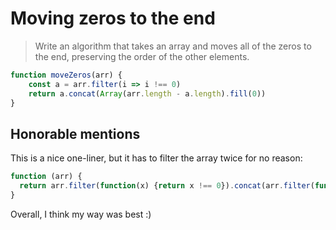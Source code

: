# Moving zeros to the end

>Write an algorithm that takes an array and moves all of the zeros to the end, preserving the order of the other elements.

```js
function moveZeros(arr) {
	const a = arr.filter(i => i !== 0)
	return a.concat(Array(arr.length - a.length).fill(0))
}
```

## Honorable mentions
This is a nice one-liner, but it has to filter the array twice for no reason:
```js
function (arr) {
  return arr.filter(function(x) {return x !== 0}).concat(arr.filter(function(x) {return x === 0;}));
}
```

Overall, I think my way was best :)
